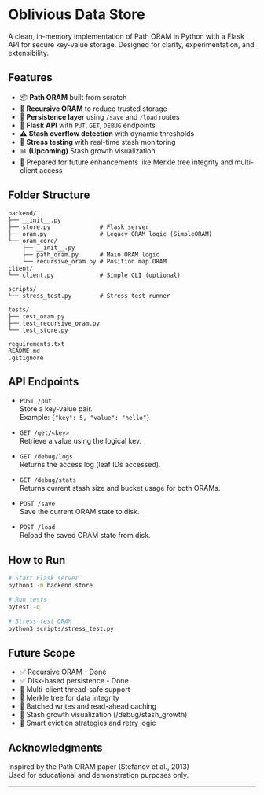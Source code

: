 # Oblivious Data Store

A clean, in-memory implementation of Path ORAM in Python with a Flask API for secure key-value storage. Designed for clarity, experimentation, and extensibility.

## Features

- 📦 **Path ORAM** built from scratch
- 🔁 **Recursive ORAM** to reduce trusted storage
- 💾 **Persistence layer** using `/save` and `/load` routes
- 📶 **Flask API** with `PUT`, `GET`, `DEBUG` endpoints
- ⚠️ **Stash overflow detection** with dynamic thresholds
- 🧪 **Stress testing** with real-time stash monitoring
- 📊 **(Upcoming)** Stash growth visualization
- 🔐 Prepared for future enhancements like Merkle tree integrity and multi-client access

## Folder Structure

```
backend/
├── __init__.py
├── store.py              # Flask server
├── oram.py               # Legacy ORAM logic (SimpleORAM)
└── oram_core/
    ├── __init__.py
    ├── path_oram.py      # Main ORAM logic
    └── recursive_oram.py # Position map ORAM
client/
└── client.py             # Simple CLI (optional)

scripts/
└── stress_test.py        # Stress test runner

tests/
├── test_oram.py
├── test_recursive_oram.py
└── test_store.py

requirements.txt
README.md
.gitignore
```

## API Endpoints

- `POST /put`  
  Store a key-value pair.  
  Example: `{"key": 5, "value": "hello"}`

- `GET /get/<key>`  
  Retrieve a value using the logical key.

- `GET /debug/logs`  
  Returns the access log (leaf IDs accessed).

- `GET /debug/stats`  
  Returns current stash size and bucket usage for both ORAMs.

- `POST /save`  
  Save the current ORAM state to disk.

- `POST /load`  
  Reload the saved ORAM state from disk.

## How to Run

```bash
# Start Flask server
python3 -m backend.store

# Run tests
pytest -q

# Stress test ORAM
python3 scripts/stress_test.py
```

## Future Scope

- ✅ Recursive ORAM - Done
- ✅ Disk-based persistence - Done
- 🚧 Multi-client thread-safe support
- 🚧 Merkle tree for data integrity
- 🚧 Batched writes and read-ahead caching
- 🚧 Stash growth visualization (/debug/stash_growth)
- 🚧 Smart eviction strategies and retry logic

## Acknowledgments

Inspired by the Path ORAM paper (Stefanov et al., 2013)  
Used for educational and demonstration purposes only.

---
